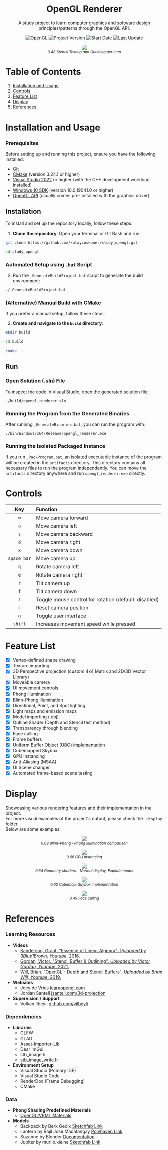 <h1 align="center">
    OpenGL Renderer
</h1>

<p align="center">
    A study project to learn computer graphics and software design principles/patterns through the OpenGL API.
</p>

<p align="center">
    <img alt="OpenGL" src="https://img.shields.io/badge/OpenGL-3.3-blue?logo=opengl&logoColor=white" />
    <img alt="Project Version" src="https://img.shields.io/badge/Project_Version-0.88-blue" />
    <img alt="Start Date" src="https://img.shields.io/badge/project_start-19_Aug_2022-blue" />
    <img alt="Last Update" src="https://img.shields.io/github/last-commit/kutaycoskuner/study_opengl" />
</p>

<p align="center">
    <img src="_display/0.48_stencil-test-outline-per-item_2023-08-03.gif" />
    <br>
    <sub><i> 0.48 Stencil Testing and Outlining per Item</i></sub>
</p>

# Table of Contents
1. [Installation and Usage](#installation-and-usage)
2. [Controls](#controls)
3. [Feature List](#feature-list)
4. [Display](#display)
5. [References](#references)


# Installation and Usage

### Prerequisites
Before setting up and running this project, ensure you have the following installed:

- [Git](https://git-scm.com/downloads)
- [CMake](https://cmake.org/download/) (version 3.24.1 or higher)
- [Visual Studio 2022](https://visualstudio.microsoft.com/vs/) or higher (with the C++ development workload installed)
- [Windows 10 SDK](https://developer.microsoft.com/en-us/windows/downloads/windows-10-sdk/) (version 10.0.19041.0 or higher)
- [OpenGL API](https://www.opengl.org/) (usually comes pre-installed with the graphics driver)

## Installation
To install and set up the repository locally, follow these steps:

1. **Clone the repository**:
Open your terminal or Git Bash and run:
```bash
git clone https://github.com/kutaycoskuner/study_opengl.git
```
```bash
cd study_opengl
```

### Automated Setup using `.bat` Script
2. Run the `_GenerateBuildProject.bat` script to generate the build environment:
```bash
./_GenerateBuildProject.bat
```

### (Alternative) Manual Build with CMake
If you prefer a manual setup, follow these steps:

2. **Create and navigate to the `build` directory**:
```bash
mkdir build
```
```bash
cd build
```
```bash
cmake ..
```

## Run
### Open Solution (.sln) File
To inspect the code in Visual Studio, open the generated solution file:
```
./build/opengl_renderer.sln
```

### Running the Program from the Generated Binaries
After running `_GenerateBinaries.bat`, you can run the program with:
```
./bin/Windows/x64/Release/opengl_renderer.exe
```

### Running the Isolated Packaged Instance
If you run `_PackProgram.bat`, an isolated executable instance of the program will be created in the `artifacts` directory. This directory contains all necessary files to run the program independently. You can move the `artifacts` directory anywhere and run `opengl_renderer.exe` directly.

# Controls
| Key          | Function |
| :------:     | :---------- | 
| `w`          | Move camera forward |
| `a`          | Move camera left |
| `s`          | Move camera backward |
| `d`          | Move camera right |
| `x`          | Move camera down |
| `space bar`  | Move camera up |
| `q`          | Rotate camera left |
| `e`          | Rotate camera right |
| `r`          | Tilt camera up |
| `f`          | Tilt camera down |
| `z`          | Toggle mouse control for rotation (default: disabled) |
| `c`          | Reset camera position |
| `g`          | Toggle user interface |
| `shift`      | Increases movement speed while pressed |

# Feature List
- [x] Vertex-defined shape drawing
- [x] Texture importing
- [x] 3D Perspective projection (custom 4x4 Matrix and 2D/3D Vector Library)
- [x] Moveable camera
- [x] UI movement controls 
- [x] Phong illumination
- [x] Blinn-Phong illumination
- [x] Directional, Point, and Spot lighting
- [x] Light maps and emission maps
- [x] Model importing (.obj)
- [x] Outline Shader (Depth and Stencil test method)
- [x] Transparency through blending
- [x] Face culling
- [x] Frame buffers
- [x] Uniform Buffer Object (UBO) implementation
- [x] Cubemapped Skybox 
- [x] GPU instancing
- [x] Anti-Aliasing (MSAA)
- [x] UI Scene changer
- [x] Automated frame-based scene testing

# Display
Showcasing various rendering features and their implementation in the project.   
For more visual examples of the project's output, please check the `_display` folder.   
Below are some examples:

<p align="center">
    <img src="_display/0.69_phong-shading-problem.png" />
    <br>
    <sub><i>0.69 Blinn-Phong / Phong Illumination comparison</i></sub>
</p>

<p align="center">
    <img src="_display/0.66_instancing_2024-04-01.gif" />
    <br>
    <sub><i>0.66 GPU Instancing</i></sub>
</p>

<p align="center">
    <img src="_display/0.64_geometry-shaders_2024-03-18.gif" />
    <br>
    <sub><i>0.64 Geometry shaders - Normal display, Explode model</i></sub>
</p>

<p align="center">
    <img src="_display/0.62_skybox_2024-02-18.gif" />
    <br>
    <sub><i>0.62 Cubemap: Skybox implementation</i></sub>
</p>

<p align="center">
    <img src="_display/0.49_face-culling_2023-09-14.gif" />
    <br>
    <sub><i>0.49 Face culling</i></sub>
</p>


# References
### Learning Resources
- **Videos**
  - [Sanderson, Grant. "Essence of Linear Algebra". _Uploaded by 3Blue1Brown, Youtube_. 2016.](https://www.youtube.com/watch?v=fNk_zzaMoSs&list=PLZHQObOWTQDPD3MizzM2xVFitgF8hE_ab)
  - [Gordan, Victor. "Stencil Buffer & Outlining". _Uploaded by Victor Gordan, Youtube_. 2021.](https://www.youtube.com/watch?v=ngF9LWWxhd0)
  - [Will, Brian. "OpenGL - Depth and Stencil Buffers". _Uploaded by Brian Will, Youtube_. 2019.](https://youtu.be/wVcWOghETFw)
- **Websites**
  - Joey de Vries [learnopengl.com](https://learnopengl.com)
  - Jordan Santell [jsantell.com/3d-projection](https://jsantell.com/3d-projection/)
- **Supervision / Support**
  - Volkan Ilbeyli [github.com/vilbeyli](https://github.com/vilbeyli)

### Dependencies
- **Libraries**
  - GLFW
  - GLAD
  - Asset-Importer-Lib
  - Dear ImGui
  - stb_image.h
  - stb_image_write.h
- **Environment Setup**
  - Visual Studio (Primary IDE)
  - Visual Studio Code
  - RenderDoc (Frame Debugging)
  - CMake

### Data
- **Phong Shading Predefined Materials**
  - [OpenGL/VRML Materials](http://devernay.free.fr/cours/opengl/materials.html)
- **Models**
  - Backpack by Berk Gedik [Sketchfab Link](https://sketchfab.com/3d-models/survival-guitar-backpack-799f8c4511f84fab8c3f12887f7e6b36)
  - Lantern by Rajil Jose Macatangay [Polyhaven Link](https://polyhaven.com/a/Lantern_01)
  - Suzanne by Blender [Documentation](https://docs.blender.org/manual/en/latest/modeling/meshes/primitives.html)
  - Jupiter by murilo.kleine [Sketchfab Link](https://sketchfab.com/3d-models/jupiter-free-downloadable-model-61671f29ca0a4fa39dc9653290282418)
